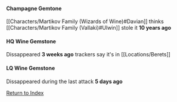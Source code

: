 #### Champagne Gemtone
[[Characters/Martikov Family (Wizards of Wine)#Davian]] thinks [[Characters/Martikov Family (Vallaki)#Ulwin]] stole it **10 years ago**

#### HQ Wine Gemstone
Dissappeared **3 weeks ago** trackers say it's in [[Locations/Berets]]


#### LQ Wine Gemstone
Dissappeared during the last attack **5 days ago**

[Return to Index](_index)